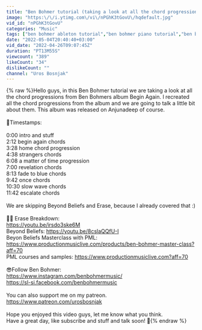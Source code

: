 ```yaml
---
title: "Ben Bohmer tutorial (taking a look at all the chord progressions from Begin Again Album #anjunadeep)"
image: "https:\/\/i.ytimg.com\/vi\/nPGhK3tGovU\/hqdefault.jpg"
vid_id: "nPGhK3tGovU"
categories: "Music"
tags: ["ben bohmer ableton tutorial","ben bohmer piano tutorial","ben bohmer bass tutorial"]
date: "2022-05-04T20:40:40+03:00"
vid_date: "2022-04-26T09:07:45Z"
duration: "PT13M55S"
viewcount: "389"
likeCount: "34"
dislikeCount: ""
channel: "Uros Bosnjak"
---
```

{% raw %}Hello guys, in this Ben Bohmer tutorial we are taking a look at all the chord progressions from Ben Bohmers album Begin Again. I recreated all the chord progressions from the album and we are going to talk a little bit about them. This album was released on Anjunadeep of course. <br /><br />🎅Timestamps:<br /><br />0:00 intro and stuff<br />2:12 begin again chords<br />3:28 home chord progression<br />4:38 strangers chords<br />6:08 a matter of time progression<br />7:00 revelation chords<br />8:13 fade to blue chords<br />9:42 once chords <br />10:30 slow wave chords<br />11:42 escalate chords<br /><br />We are skipping Beyond Beliefs and Erase, because I already covered that :) <br /><br />👩‍🦰 Erase Breakdown:<br /><a rel="nofollow" target="blank" href="https://youtu.be/irsdo3ske6M">https://youtu.be/irsdo3ske6M</a><br />Beyond Beliefs: <a rel="nofollow" target="blank" href="https://youtu.be/8cslaQQfU-I">https://youtu.be/8cslaQQfU-I</a><br />Beyon Beliefs Masterclass with PML: <a rel="nofollow" target="blank" href="https://www.productionmusiclive.com/products/ben-bohmer-master-class?aff=70">https://www.productionmusiclive.com/products/ben-bohmer-master-class?aff=70</a><br />PML courses and samples: <a rel="nofollow" target="blank" href="https://www.productionmusiclive.com?aff=70">https://www.productionmusiclive.com?aff=70</a><br /><br />😎Follow Ben Bohmer: <br /><a rel="nofollow" target="blank" href="https://www.instagram.com/benbohmermusic/">https://www.instagram.com/benbohmermusic/</a><br /><a rel="nofollow" target="blank" href="https://sl-si.facebook.com/benbohmermusic">https://sl-si.facebook.com/benbohmermusic</a><br /><br />You can also support me on my patreon. <a rel="nofollow" target="blank" href="https://www.patreon.com/urosbosnjak">https://www.patreon.com/urosbosnjak</a><br /><br />Hope you enjoyed this video guys, let me know what you think. <br />Have a great day, like subscribe and stuff and talk soon!  🤝{% endraw %}
